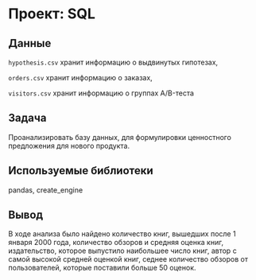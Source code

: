 # Проект: SQL

## Данные
`hypothesis.csv` хранит информацию о выдвинутых гипотезах, 

`orders.csv` хранит информацию о заказах, 

`visitors.csv` хранит информацию о группах A/B-теста
## Задача
Проанализировать базу данных, для формулировки ценностного предложения для нового продукта.
## Используемые библиотеки
pandas, create_engine
## Вывод
В ходе анализа было найдено количество книг, вышедших после 1 января 2000 года, количество обзоров и средняя оценка книг, издательство, которое выпустило наибольшее число книг, автор с самой высокой средней оценкой книг, седнее количество обзоров от пользователей, которые поставили больше 50 оценок.
